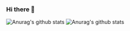 ### Hi there 👋
![Anurag's github stats](https://github-readme-stats.vercel.app/api?username=rainday1029)
![Anurag's github stats](https://github-readme-stats.vercel.app/api?username=hsiangfeng&theme=vue-dark)

<!--
**rainday1029/rainday1029** is a ✨ _special_ ✨ repository because its `README.md` (this file) appears on your GitHub profile.

Here are some ideas to get you started:

- 🔭 I’m currently working on ...
- 🌱 I’m currently learning ...
- 👯 I’m looking to collaborate on ...
- 🤔 I’m looking for help with ...
- 💬 Ask me about ...
- 📫 How to reach me: ...
- 😄 Pronouns: ...
- ⚡ Fun fact: ...
-->
